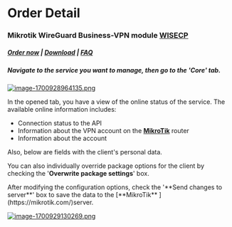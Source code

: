 # Order Detail

### Mikrotik WireGuard Business-VPN module **[WISECP](https://puqcloud.com/link.php?id=78)** 

##### [Order now](https://puqcloud.com/index.php?rp=/store/wisecp-module-mikrotik-wireguard-business-vpn) | [Download](https://download.puqcloud.com/WISECP/Product/PUQ_WISECP-Mikrotik-WireGuard-Business-VPN/) | [FAQ](https://faq.puqcloud.com/)

##### Navigate to the service you want to manage, then go to the '**Core**' tab.

[![image-1700928964135.png](https://doc.puq.info/uploads/images/gallery/2023-11/scaled-1680-/image-1700928964135.png)](https://doc.puq.info/uploads/images/gallery/2023-11/image-1700928964135.png)

In the opened tab, you have a view of the online status of the service. The available online information includes:

- Connection status to the API
- Information about the VPN account on the **[MikroTik](https://mikrotik.com/)** router
- Information about the account

Also, below are fields with the client's personal data.  
  
You can also individually override package options for the client by checking the '**Overwrite package settings**' box.

<p class="callout success">After modifying the configuration options, check the '**Send changes to server**' box to save the data to the [**MikroTik** ](https://mikrotik.com/)server.</p>

[![image-1700929130269.png](https://doc.puq.info/uploads/images/gallery/2023-11/scaled-1680-/image-1700929130269.png)](https://doc.puq.info/uploads/images/gallery/2023-11/image-1700929130269.png)
